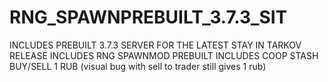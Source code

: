 # RNG_SPAWNPREBUILT_3.7.3_SIT

INCLUDES PREBUILT 3.7.3 SERVER FOR THE LATEST STAY IN TARKOV RELEASE 
INCLUDES RNG SPAWNMOD PREBUILT 
INCLUDES COOP STASH BUY/SELL 1 RUB (visual bug with sell to trader still gives 1 rub)
